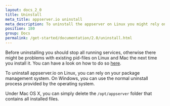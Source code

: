 ```yaml
---
layout: docs_2_0
title: Uninstall
meta_title: appserver.io uninstall
meta_description: To uninstall the appserver on Linux you might rely on your package management system. On Windows you can use the normal uninstall process.
position: 180
group: Docs
permalink: /get-started/documentation/2.0/uninstall.html
---
```


Before uninstalling you should stop all running services, otherwise there might
be problems with existing pid-files on Linux and Mac the next time you install it. You can
have a look on how to do so [here](#start-and-stop-scripts).

To uninstall appserver.io on Linux, you can rely on your package management system.
On Windows, you can use the normal uninstall process provided by the operating system.

Under Mac OS X, you can simply delete the `/opt/appserver` folder that contains all installed files.
